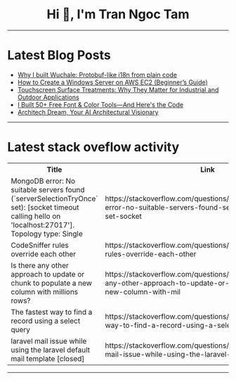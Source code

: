 <h1 align="center">Hi 👋, I'm Tran Ngoc Tam</h1>

---

# Latest Blog Posts 
<!-- BLOG-POST-LIST:START -->
- [Why I built Wuchale: Protobuf-like i18n from plain code](https://dev.to/k1dv5/why-i-built-wuchale-protobuf-like-i18n-from-plain-code-441o)
- [How to Create a Windows Server on AWS EC2 &lpar;Beginner’s Guide&rpar;](https://dev.to/jimmybillz/how-to-create-a-windows-server-on-aws-ec2-beginners-guide-3mbc)
- [Touchscreen Surface Treatments: Why They Matter for Industrial and Outdoor Applications](https://dev.to/tonyhe8688/touchscreen-surface-treatments-why-they-matter-for-industrial-and-outdoor-applications-1o1m)
- [I Built 50+ Free Font &amp; Color Tools—And Here&#39;s the Code](https://dev.to/prosun/i-built-50-free-font-color-tools-and-heres-the-code-19l3)
- [Architech Dream, Your AI Architectural Visionary](https://dev.to/aniruddhaadak/architech-dream-your-ai-architectural-visionary-120c)
<!-- BLOG-POST-LIST:END -->

---

# Latest stack oveflow activity
<table>
  <tr><th>Title</th><th>Link</th></tr>
  <!-- STACKOVERFLOW:START --><tr><td>MongoDB error: No suitable servers found &lpar;`serverSelectionTryOnce` set&rpar;: [socket timeout calling hello on &#39;localhost:27017&#39;]. Topology type: Single</td><td>https://stackoverflow.com/questions/79760382/mongodb-error-no-suitable-servers-found-serverselectiontryonce-set-socket</td></tr><tr><td>CodeSniffer rules override each other</td><td>https://stackoverflow.com/questions/79760184/codesniffer-rules-override-each-other</td></tr><tr><td>Is there any other approach to update or chunk to populate a new column with millions rows?</td><td>https://stackoverflow.com/questions/79760094/is-there-any-other-approach-to-update-or-chunk-to-populate-a-new-column-with-mil</td></tr><tr><td>The fastest way to find a record using a select query</td><td>https://stackoverflow.com/questions/79760071/the-fastest-way-to-find-a-record-using-a-select-query</td></tr><tr><td>laravel mail issue while using the laravel default mail template [closed]</td><td>https://stackoverflow.com/questions/79759732/laravel-mail-issue-while-using-the-laravel-default-mail-template</td></tr><!-- STACKOVERFLOW:END -->
</table>

---


